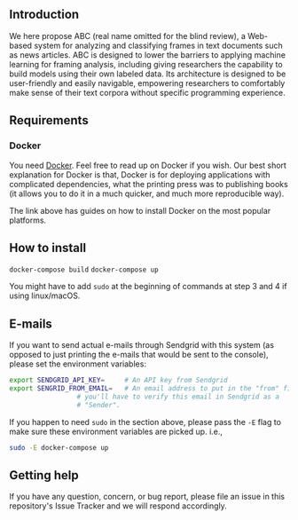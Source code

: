 ## Introduction

We here propose ABC (real name omitted for the blind review), a Web-based system for analyzing and classifying frames in text documents such as news articles. ABC is designed to lower the barriers to applying machine learning for framing analysis, including giving researchers the capability to build models using their own labeled data. Its architecture is designed to be user-friendly and easily navigable, empowering researchers to comfortably make sense of their text corpora without specific programming experience.

## Requirements

### Docker
You need [Docker](https://docs.docker.com/get-docker/). Feel free to read up on Docker if you wish.
Our best short explanation for Docker is that, Docker is for deploying applications with complicated
dependencies, what the printing press was to publishing books (it allows you to do it in a much quicker,
and much more reproducible way).

The link above has guides on how to install Docker on the most popular platforms.

## How to install

 `docker-compose build`
 `docker-compose up`
 
 You might have to add `sudo` at the beginning of commands at step 3 and 4 if using linux/macOS.


## E-mails
If you want to send actual e-mails through Sendgrid with this system (as opposed to just
printing the e-mails that would be sent to the console),  please set the environment
variables:

```bash
export SENDGRID_API_KEY=     # An API key from Sendgrid
export SENGRID_FROM_EMAIL=   # An email address to put in the "from" field. Note that
			     # you'll have to verify this email in Sendgrid as a 
			     # "Sender". 
```

If you happen to need `sudo` in the section above, please pass the `-E` flag to make
sure these environment variables are picked up. i.e.,

```bash
sudo -E docker-compose up
```

## Getting help

If you have any question, concern, or bug report, please file an issue in this repository's Issue Tracker and we will respond accordingly.